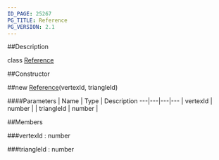 ```yaml
---
ID_PAGE: 25267
PG_TITLE: Reference
PG_VERSION: 2.1
---
```

##Description

class [Reference](/classes/2.2/Reference)



##Constructor

##new [Reference](/classes/2.2/Reference)(vertexId, triangleId)



####Parameters
 | Name | Type | Description
---|---|---|---
 | vertexId | number | 
 | triangleId | number | 

##Members

###vertexId : number



###triangleId : number



